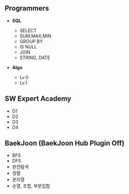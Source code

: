 ## Programmers

- **SQL**
  -   SELECT
  -   SUM,MAX,MIN
  -   GROUP BY
  -   IS NULL
  -   JOIN
  -   STRING, DATE
 
- **Algo**
  - Lv.0
  - Lv.1
  
## SW Expert Academy
-   D1
-   D2
-   D3
-   D4

## BaekJoon (BaekJoon Hub Plugin Off)
- BFS
- DFS
- 완전탐색
- 정렬
- 문자열
- 순열, 조합, 부분집합

